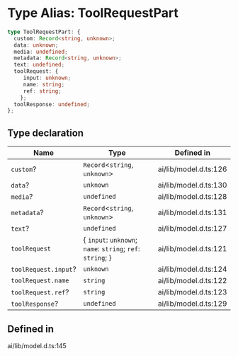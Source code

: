 # Type Alias: ToolRequestPart

```ts
type ToolRequestPart: {
  custom: Record<string, unknown>;
  data: unknown;
  media: undefined;
  metadata: Record<string, unknown>;
  text: undefined;
  toolRequest: {
     input: unknown;
     name: string;
     ref: string;
    };
  toolResponse: undefined;
};
```

## Type declaration

| Name | Type | Defined in |
| ------ | ------ | ------ |
| `custom`? | `Record`\<`string`, `unknown`\> | ai/lib/model.d.ts:126 |
| `data`? | `unknown` | ai/lib/model.d.ts:130 |
| `media`? | `undefined` | ai/lib/model.d.ts:128 |
| `metadata`? | `Record`\<`string`, `unknown`\> | ai/lib/model.d.ts:131 |
| `text`? | `undefined` | ai/lib/model.d.ts:127 |
| `toolRequest` | \{ `input`: `unknown`; `name`: `string`; `ref`: `string`; \} | ai/lib/model.d.ts:121 |
| `toolRequest.input`? | `unknown` | ai/lib/model.d.ts:124 |
| `toolRequest.name` | `string` | ai/lib/model.d.ts:122 |
| `toolRequest.ref`? | `string` | ai/lib/model.d.ts:123 |
| `toolResponse`? | `undefined` | ai/lib/model.d.ts:129 |

## Defined in

ai/lib/model.d.ts:145
